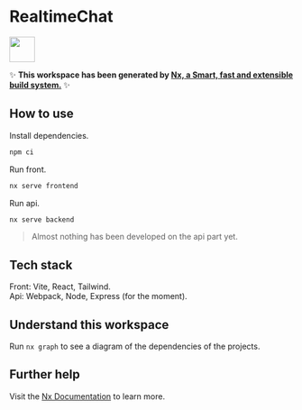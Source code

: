 # RealtimeChat

<a alt="Nx logo" href="https://nx.dev" target="_blank" rel="noreferrer"><img src="https://raw.githubusercontent.com/nrwl/nx/master/images/nx-logo.png" width="45"></a>

✨ **This workspace has been generated by [Nx, a Smart, fast and extensible build system.](https://nx.dev)** ✨

## How to use

Install dependencies.

```sh
npm ci
```

Run front.

```sh
nx serve frontend
```

Run api.

```sh
nx serve backend
```

> Almost nothing has been developed on the api part yet.

## Tech stack

Front: Vite, React, Tailwind.  
Api: Webpack, Node, Express (for the moment).

## Understand this workspace

Run `nx graph` to see a diagram of the dependencies of the projects.

## Further help

Visit the [Nx Documentation](https://nx.dev) to learn more.
